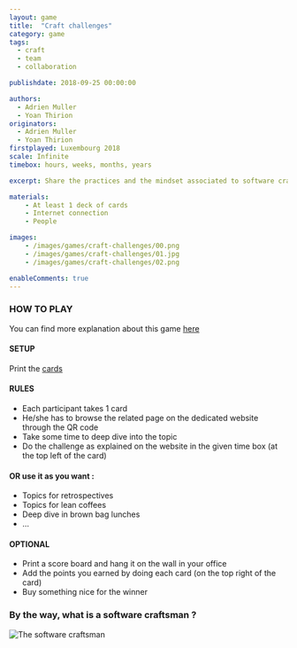 ```yaml
---
layout: game
title:  "Craft challenges"
category: game
tags:
  - craft
  - team
  - collaboration

publishdate: 2018-09-25 00:00:00

authors: 
  - Adrien Muller
  - Yoan Thirion
originators: 
  - Adrien Muller
  - Yoan Thirion
firstplayed: Luxembourg 2018
scale: Infinite
timebox: hours, weeks, months, years

excerpt: Share the practices and the mindset associated to software craftsmanship and agility.

materials:
    - At least 1 deck of cards
    - Internet connection
    - People

images:
    - /images/games/craft-challenges/00.png
    - /images/games/craft-challenges/01.jpg
    - /images/games/craft-challenges/02.png

enableComments: true
---
```


### HOW TO PLAY
You can find more explanation about this game [here](https://agilepartner.github.io/craft-challenges "Craft cards")

#### SETUP
Print the [cards](https://agilepartner.github.io/craft-challenges/craft-challenges-cards.pdf "Craft cards")

#### RULES
* Each participant takes 1 card
* He/she has to browse the related page on the dedicated website through the QR code
* Take some time to deep dive into the topic
* Do the challenge as explained on the website in the given time box (at the top left of the card)

#### OR use it as you want :
* Topics for retrospectives
* Topics for lean coffees
* Deep dive in brown bag lunches
* …

#### OPTIONAL
* Print a score board and hang it on the wall in your office
* Add the points you earned by doing each card (on the top right of the card)
* Buy something nice for the winner

### By the way, what is a software craftsman ?
![The software craftsman]({{site.url}}/images/games/craft-challenges/the-software-craftsman.png "The software craftsman")
